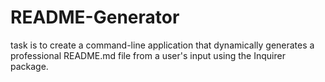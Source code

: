 # README-Generator
task is to create a command-line application that dynamically generates a professional README.md file from a user's input using the Inquirer package.
